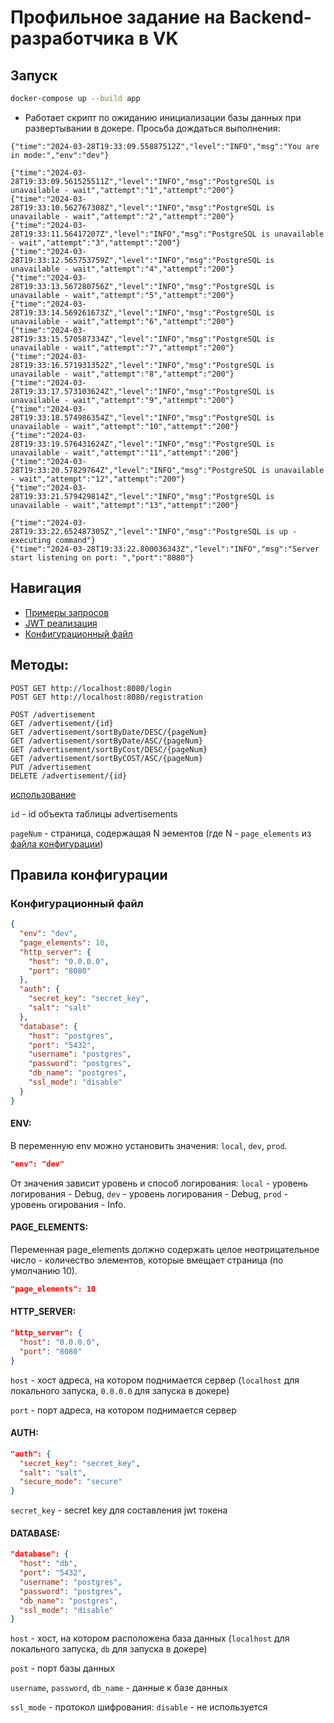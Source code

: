 # Профильное задание на Backend-разработчика в VK

## Запуск
```bash
docker-compose up --build app
```
* Работает скрипт по ожиданию инициализации базы данных при развертывании в докере. Просьба дождаться выполнения:
```
{"time":"2024-03-28T19:33:09.55887512Z","level":"INFO","msg":"You are in mode:","env":"dev"}
```
```
{"time":"2024-03-28T19:33:09.561525511Z","level":"INFO","msg":"PostgreSQL is unavailable - wait","attempt":"1","attempt":"200"}
{"time":"2024-03-28T19:33:10.562767308Z","level":"INFO","msg":"PostgreSQL is unavailable - wait","attempt":"2","attempt":"200"}
{"time":"2024-03-28T19:33:11.56417207Z","level":"INFO","msg":"PostgreSQL is unavailable - wait","attempt":"3","attempt":"200"}
{"time":"2024-03-28T19:33:12.565753759Z","level":"INFO","msg":"PostgreSQL is unavailable - wait","attempt":"4","attempt":"200"}
{"time":"2024-03-28T19:33:13.567280756Z","level":"INFO","msg":"PostgreSQL is unavailable - wait","attempt":"5","attempt":"200"}
{"time":"2024-03-28T19:33:14.569261673Z","level":"INFO","msg":"PostgreSQL is unavailable - wait","attempt":"6","attempt":"200"}
{"time":"2024-03-28T19:33:15.570587334Z","level":"INFO","msg":"PostgreSQL is unavailable - wait","attempt":"7","attempt":"200"}
{"time":"2024-03-28T19:33:16.571931352Z","level":"INFO","msg":"PostgreSQL is unavailable - wait","attempt":"8","attempt":"200"}
{"time":"2024-03-28T19:33:17.573103624Z","level":"INFO","msg":"PostgreSQL is unavailable - wait","attempt":"9","attempt":"200"}
{"time":"2024-03-28T19:33:18.574986354Z","level":"INFO","msg":"PostgreSQL is unavailable - wait","attempt":"10","attempt":"200"}
{"time":"2024-03-28T19:33:19.576431624Z","level":"INFO","msg":"PostgreSQL is unavailable - wait","attempt":"11","attempt":"200"}
{"time":"2024-03-28T19:33:20.57829764Z","level":"INFO","msg":"PostgreSQL is unavailable - wait","attempt":"12","attempt":"200"}
{"time":"2024-03-28T19:33:21.579429814Z","level":"INFO","msg":"PostgreSQL is unavailable - wait","attempt":"13","attempt":"200"}
```
```
{"time":"2024-03-28T19:33:22.652487305Z","level":"INFO","msg":"PostgreSQL is up - executing command"}
{"time":"2024-03-28T19:33:22.800036343Z","level":"INFO","msg":"Server start listening on port: ","port":"8080"}
```
## Навигация
* [Примеры запросов](https://github.com/ColdDirol/BackendDeveloper-TestTask-VK/blob/main/requests.http)
* [JWT реализация](https://github.com/ColdDirol/BackendDeveloper-TestTask-VK/blob/main/pkg/auth/jwt/jwt.go)
* [Конфигурационный файл](https://github.com/ColdDirol/BackendDeveloper-TestTask-VK/blob/main/config.json)

## Методы:
```http
POST GET http://localhost:8080/login
POST GET http://localhost:8080/registration

POST /advertisement
GET /advertisement/{id}
GET /advertisement/sortByDate/DESC/{pageNum}
GET /advertisement/sortByDate/ASC/{pageNum}
GET /advertisement/sortByCost/DESC/{pageNum}
GET /advertisement/sortByCOST/ASC/{pageNum}
PUT /advertisement
DELETE /advertisement/{id}
```
[использование](https://github.com/ColdDirol/BackendDeveloper-TestTask-VK/blob/main/requests.http)

`id` - id объекта таблицы advertisements

`pageNum` - страница, содержащая N эементов (где N - `page_elements` из [файла конфигурации](https://github.com/ColdDirol/BackendDeveloper-TestTask-VK/blob/main/config.json))

## Правила конфигурации
### Конфигурационный файл
```json
{
  "env": "dev",
  "page_elements": 10,
  "http_server": {
    "host": "0.0.0.0",
    "port": "8080"
  },
  "auth": {
    "secret_key": "secret_key",
    "salt": "salt"
  },
  "database": {
    "host": "postgres",
    "port": "5432",
    "username": "postgres",
    "password": "postgres",
    "db_name": "postgres",
    "ssl_mode": "disable"
  }
}
```

#### ENV:
В переменную env можно установить значения: `local`, `dev`, `prod`.
```json
"env": "dev"
```
От значения зависит уровень и способ логирования: `local` - уровень логирования - Debug, `dev` - уровень логирования - Debug, `prod` - уровень огирования - Info.

#### PAGE_ELEMENTS:
Переменная page_elements должно содержать целое неотрицательное число - количество элементов, которые вмещает страница (по умолчанию 10).
```json
"page_elements": 10
```

#### HTTP_SERVER:
```json
"http_server": {
  "host": "0.0.0.0",
  "port": "8080"
}
```
`host` - хост адреса, на котором поднимается сервер (`localhost` для локального запуска, `0.0.0.0` для запуска в докере)

`port` - порт адреса, на котором поднимается сервер

#### AUTH:
```json
"auth": {
  "secret_key": "secret_key",
  "salt": "salt",
  "secure_mode": "secure"
}
```
`secret_key` - secret key для составления jwt токена

#### DATABASE:
```json
"database": {
  "host": "db",
  "port": "5432",
  "username": "postgres",
  "password": "postgres",
  "db_name": "postgres",
  "ssl_mode": "disable"
}
```
`host` - хост, на котором расположена база данных (`localhost` для локального запуска, `db` для запуска в докере)

`post` - порт базы данных

`username`, `password`, `db_name` - данные к базе данных

`ssl_mode` - протокол шифрования: `disable` - не используется
